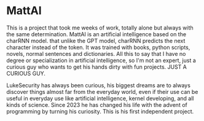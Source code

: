 # MattAI
This is a project that took me weeks of work, totally alone but always with the same determination. MattAI is an artificial intelligence based on the charRNN model. that unlike the GPT model, charRNN predicts the next character instead of the token. It was trained with books, python scripts, novels, normal sentences and dictionaries. 
All this to say that I have no degree or specialization in artificial intelligence, so I'm not an expert, just a curious guy who wants to get his hands dirty with fun projects. JUST A CURIOUS GUY.


LukeSecurity has always been curious, his biggest dreams are to always discover things almost far from the everyday world, even if their use can be useful in everyday use  like artificial intelligence, kernel developing, and all kinds of science. Since 2023 he has changed his life with the advent of programming by turning his curiosity. This is his first independent project.
